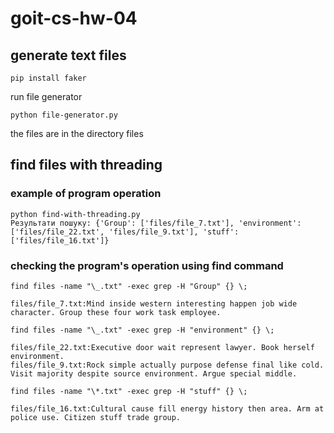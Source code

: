 # goit-cs-hw-04

## generate text files

```
pip install faker
```

run file generator

```
python file-generator.py
```

the files are in the directory files

## find files with threading

### example of program operation

```
python find-with-threading.py
Результати пошуку: {'Group': ['files/file_7.txt'], 'environment': ['files/file_22.txt', 'files/file_9.txt'], 'stuff': ['files/file_16.txt']}
```

### checking the program's operation using find command

```
find files -name "\_.txt" -exec grep -H "Group" {} \;

files/file_7.txt:Mind inside western interesting happen job wide character. Group these four work task employee.

find files -name "\_.txt" -exec grep -H "environment" {} \;

files/file_22.txt:Executive door wait represent lawyer. Book herself environment.
files/file_9.txt:Rock simple actually purpose defense final like cold. Visit majority despite source environment. Argue special middle.

find files -name "\*.txt" -exec grep -H "stuff" {} \;

files/file_16.txt:Cultural cause fill energy history then area. Arm at police use. Citizen stuff trade group.

```
